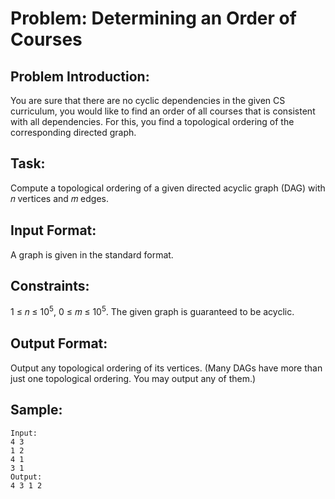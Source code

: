 # Problem: Determining an Order of Courses

## Problem Introduction:

You are sure that there are no cyclic dependencies in the given CS curriculum, you would like to find an order of all courses that is consistent with all dependencies. For this, you find a topological ordering of the corresponding directed graph.

## Task:

Compute a topological ordering of a given directed acyclic graph (DAG) with 𝑛 vertices and 𝑚 edges.

## Input Format:

A graph is given in the standard format.

## Constraints:

1 ≤ 𝑛 ≤ 10<sup>5</sup>, 0 ≤ 𝑚 ≤ 10<sup>5</sup>. The given graph is guaranteed to be acyclic.

## Output Format:

Output any topological ordering of its vertices. (Many DAGs have more than just one
topological ordering. You may output any of them.)

## Sample:

```
Input:
4 3
1 2
4 1
3 1
Output:
4 3 1 2

```
